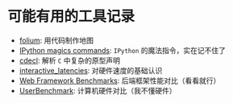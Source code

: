 # 可能有用的工具记录


- [folium](https://python-visualization.github.io/folium/): 用代码制作地图
- [IPython magics commands](https://ipython.readthedocs.io/en/stable/interactive/magics.html): `IPython` 的魔法指令，实在记不住了
- [cdecl](https://cdecl.org/): 解析 `C` 中复杂的原型声明
- [interactive_latencies](https://colin-scott.github.io/personal_website/research/interactive_latency.html): 对硬件速度的基础认识
- [Web Framework Benchmarks](https://www.techempower.com/benchmarks/#section=intro): 后端框架性能对比（看看就行）
- [UserBenchmark](https://www.userbenchmark.com/): 计算机硬件对比（我不懂硬件）
